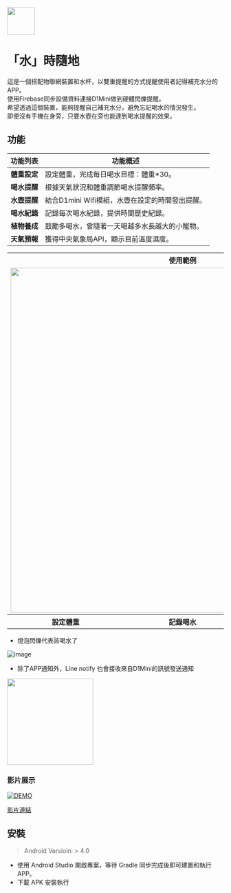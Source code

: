 
<img width="64" src="https://user-images.githubusercontent.com/86880683/226264916-11af814a-45a4-459a-ab37-96eeef542947.png" />

# 「水」時隨地

這是一個搭配物聯網裝置和水杯，以雙重提醒的方式提醒使用者記得補充水分的APP。  
使用Firebase同步設備資料連接D1Mini做到硬體閃爍提醒。  
希望透過這個裝置，能夠提醒自己補充水分，避免忘記喝水的情況發生。  
即便沒有手機在身旁，只要水壺在旁也能達到喝水提醒的效果。
## 功能
| 功能列表      | 功能概述                             |
| ------------ | ----------------------------------- |
| **體重設定**  |設定體重，完成每日喝水目標：體重*30。   |
| **喝水提醒**  |根據天氣狀況和體重調節喝水提醒頻率。        |
| **水壺提醒**  |結合D1mini Wifi模組，水壺在設定的時間發出提醒。     |
| **喝水紀錄**  |記錄每次喝水紀錄，提供時間歷史紀錄。         |
| **植物養成**  |鼓勵多喝水，會隨著一天喝越多水長越大的小寵物。 |
| **天氣預報**  |獲得中央氣象局API，顯示目前溫度濕度。 |

<table>
  <tr>
    <th colspan="3"> 
        使用範例
    </th>
  </tr>
  <tr>
    <td colspan="3">
      <img src="https://user-images.githubusercontent.com/86880683/229344837-c06642f6-6aa2-4388-9857-ea3f3939d429.gif" width="800">
    </td>
  </tr>
  <tr>
    <th> 
        設定體重
    </th>
    <th> 
        記錄喝水
    </th>
    <th> 
        喝水紀錄
    </th>
  </tr>
</table>


- 燈泡閃爍代表該喝水了

![image](https://user-images.githubusercontent.com/86880683/226261466-f0a66dd4-5d26-45ba-b602-c157ea901391.png)
- 除了APP通知外，Line notify 也會接收來自D1Mini的訊號發送通知
<img src="https://user-images.githubusercontent.com/86880683/226262587-00f1fe50-0525-4d00-aa23-94a90d53fdf1.jpg" width="200" >

### 影片展示
[![DEMO](https://img.youtube.com/vi/3IvEtQEqFzo/0.jpg)](https://www.youtube.com/watch?v=3IvEtQEqFzo) 

[影片連結](https://youtu.be/3IvEtQEqFzo)

## 安裝
> Android Versioin: > 4.0
- 使用 Android Studio 開啟專案，等待 Gradle 同步完成後即可建置和執行 APP。
- 下載 APK 安裝執行
